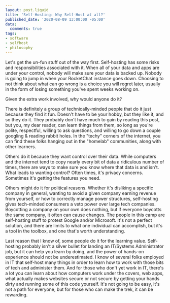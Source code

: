 ```yaml
---
layout: post.liquid
title: 'Self-Hosting: Why Self-Host at all?'
published_date: '2020-08-09 13:00:00 -05:00'
data:
  comments: true
tags:
- software
- selfhost
- philosophy
---
```


Let's get the un-fun stuff out of the way first. Self-hosting has some risks and responsibilities associated with it. When all of your data and apps are under your control, nobody will make sure your data is backed up. Nobody is going to jump in when your RocketChat instance goes down. Choosing to not think about what can go wrong is a choice you will regret later, usually in the form of losing something you've spent weeks working on.

Given the extra work involved, why would anyone do it?

There is definitely a group of technically-minded people that do it just because they find it fun. Doesn't have to be your hobby, but they like it, and so they do it. They probably don't have much to gain by reading this post, but you, my dear reader, can learn things from them, so long as you're polite, respectful, willing to ask questions, and willing to go down a couple googling & reading rabbit holes. In the "techy" corners of the internet, you can find these folks hanging out in the "homelab" communities, along with other learners.

Others do it because they want control over their data. While computers and the internet tend to copy nearly every bit of data a ridiculous number of times, there are ways to make sure you know where that data is and isn't. What leads to wanting control? Often times, it's privacy concerns. Sometimes it's getting the features you need.

Others might do it for political reasons. Whether it's disliking a specific company in general, wanting to avoid a given company earning revenue from yourself, or how to correctly manage power structures, self-hosting gives tech-minded consumers a veto power over large tech companies. Boycotting a company on your own does nothing, but if everyone boycotts the same company, it often can cause changes. The people in this camp are self-hosting stuff to protest Google and/or Microsoft. It's not a perfect solution, and there are limits to what one individual can accomplish, but it's a tool in the toolbox, and one that's worth understanding.

Last reason that I know of, some people do it for the learning value. Self-hosting probably isn't a silver bullet for landing an IT/Systems Administrator job, but it can help you learn by doing, and the power of hands-on experience should not be underestimated. I know of several folks employed in IT that self-host many things in order to learn how to work with those bits of tech and administer them. And for those who don't yet work in IT, there's a lot you can learn about how computers work under the covers, web apps, what actually makes websites secure or not secure by getting your hands dirty and running some of this code yourself. It's not going to be easy, it's not a path for everyone, but for those who can make the trek, it can be rewarding.
